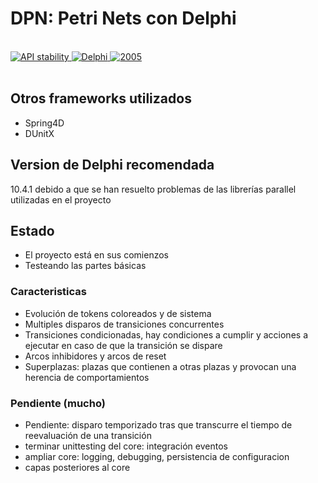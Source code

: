 # DPN: Petri Nets con Delphi

<br/>
<div>
  <!-- Stability -->
  <a href="https://nodejs.org/api/documentation.html#documentation_stability_index">
    <img src="https://img.shields.io/badge/stability-experimental-orange.svg?style=flat-square"
      alt="API stability" />
  </a>
  <!-- Standard -->
  <a href="https://img.shields.io/badge">
    <img src="https://img.shields.io/badge/Language-Delphi-brightgreen.svg"
      alt="Delphi" />
  </a>
  <!-- Standard -->
  <a href="https://img.shields.io/badge">
    <img src="https://img.shields.io/badge/Date-2020-red.svg"
      alt="2005" />
  </a>
</div>
<br/>

## Otros frameworks utilizados

* Spring4D
* DUnitX

## Version de Delphi recomendada

10.4.1 debido a que se han resuelto problemas de las librerías parallel utilizadas en el proyecto

## Estado

* El proyecto está en sus comienzos
* Testeando las partes básicas

### Caracteristicas
* Evolución de tokens coloreados y de sistema
* Multiples disparos de transiciones concurrentes
* Transiciones condicionadas, hay condiciones a cumplir y acciones a ejecutar en caso de que la transición se dispare
* Arcos inhibidores y arcos de reset
* Superplazas: plazas que contienen a otras plazas y provocan una herencia de comportamientos

### Pendiente (mucho)
* Pendiente: disparo temporizado tras que transcurre el tiempo de reevaluación de una transición
* terminar unittesting del core: integración eventos
* ampliar core: logging, debugging, persistencia de configuracion
* capas posteriores al core
